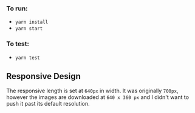 ### To run:

-   `yarn install`
-   `yarn start`

### To test:

-   `yarn test`

## Responsive Design

The responsive length is set at `640px` in width. It was originally `700px`, however the images are downloaded at `640 x 360 px` and I didn't want to push it past its default resolution.